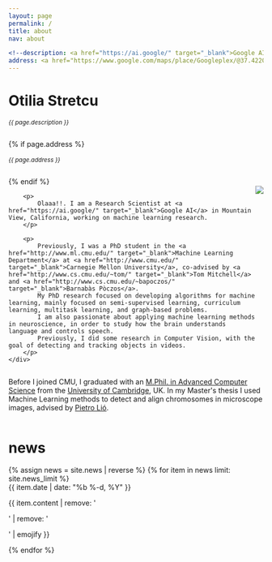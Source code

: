 ```yaml
---
layout: page
permalink: /
title: about
nav: about

<!--description: <a href="https://ai.google/" target="_blank">Google AI</a> -->
address: <a href="https://www.google.com/maps/place/Googleplex/@37.4220656,-122.0862837,17z/data=!3m1!4b1!4m5!3m4!1s0x808fba02425dad8f:0x6c296c66619367e0!8m2!3d37.4220656!4d-122.0840897" class="page-description" target="_blank">UFRPE. Googleplex, Mountain View, California, USA </a>
---
```


<div class="col p-0 pt-4 pb-4">
  <h1 class="pb-3 title text-left font-weight-bold">Otilia Stretcu</h1>
  <h6 class="m-0 mb-2" style="font-size: 0.83em;">{{ page.description }}</h6>
  {% if page.address %}
      <h6 class="m-0 mb-2" style="font-size: 0.83em;">{{ page.address }}</h6>
  {% endif %}
</div>

<!-- Introduction -->

<div style="display: flex; flex-wrap: wrap;">
    <div class="text-justify p-0">
        <div class="col-xs-12 col-sm-6 p-0 pt-2 pb-sm-2 pb-4 pl-sm-4 text-center" style="float: right;">
          <img class="profile-img img-responsive" src="{{ 'prof_pic.jpg' | prepend: '/assets/img/' | prepend: site.baseurl | prepend: site.url }}">
        </div>

        <p>
            Olaaa!!. I am a Research Scientist at <a href="https://ai.google/" target="_blank">Google AI</a> in Mountain View, California, working on machine learning research.
        </p>
        
        <p>
            Previously, I was a PhD student in the <a href="http://www.ml.cmu.edu/" target="_blank">Machine Learning Department</a> at <a href="http://www.cmu.edu/" target="_blank">Carnegie Mellon University</a>, co-advised by <a href="http://www.cs.cmu.edu/~tom/" target="_blank">Tom Mitchell</a> and <a href="http://www.cs.cmu.edu/~bapoczos/" target="_blank">Barnabàs Pòczos</a>.
            My PhD research focused on developing algorithms for machine learning, mainly focused on semi-supervised learning, curriculum learning, multitask learning, and graph-based problems.
            I am also passionate about applying machine learning methods in neuroscience, in order to study how the brain understands language and controls speech.
            Previously, I did some research in Computer Vision, with the goal of detecting and tracking objects in videos.
        </p>
    </div>
</div>

<div class="col text-justify p-0">
    <p>
        Before I joined CMU, I graduated with an <a href="https://www.cst.cam.ac.uk/admissions/acs" target="_blank">M.Phil. in Advanced Computer Science</a>
        from the <a href="https://www.cam.ac.uk/" target="_blank">University of Cambridge</a>, UK.
        In my Master's thesis I used Machine Learning methods to detect and align chromosomes in microscope images,
        advised by <a href="https://www.cl.cam.ac.uk/~pl219/" target="_blank">Pietro Lió</a>.
    </p>
</div>

<!-- News -->
<div class="news mt-3 p-0">
  <h1 class="title mb-4 p-0">news</h1>
  {% assign news = site.news | reverse %}
  {% for item in news limit: site.news_limit %}
    <div class="row p-0">
      <div class="col-sm-2 p-0">
        <span class="badge light-green darken-1 font-weight-bold text-uppercase align-middle date ml-3">
          {{ item.date | date: "%b %-d, %Y" }}
        </span>
      </div>
      <div class="col-sm-10 mt-2 mt-sm-0 ml-3 ml-md-0 p-0 font-weight-light text">
        <p>{{ item.content | remove: '<p>' | remove: '</p>' | emojify }}</p>
      </div>
    </div>
  {% endfor %}
</div>
